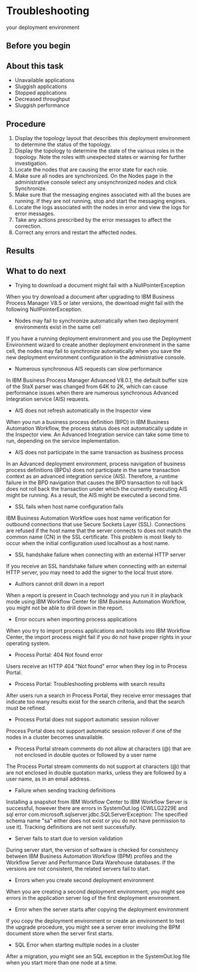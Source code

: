 # Troubleshooting
your deployment environment

## Before you begin

## About this task

- Unavailable applications
- Sluggish applications
- Stopped applications
- Decreased
throughput
- Sluggish performance

## Procedure

1. Display the topology layout that describes this deployment environment
to determine the status of the topology.
2. Display
the topology to determine the state of the various roles
in the topology. Note the roles with unexpected states or warning
for further
investigation.
3. Locate the nodes that are causing
the error state for each role.
4. Make sure all
nodes are synchronized. On the Nodes page
in the administrative console select any unsynchronized nodes and
click Synchronize.
5. Make
sure that the messaging engines associated with all the buses
are running. If they are not running, stop and start
the messaging
engines.
6. Locate the logs associated with
the nodes in error and view the
logs for error messages.
7. Take any actions prescribed
by the error messages to affect the
correction.
8. Correct any errors and restart
the affected nodes.

## Results

## What to do next

- Trying to download a document might fail with a NullPointerException

When you try download a document after upgrading to IBM Business Process Manager V8.5 or later versions, the download might fail with the following NullPointerException.
- Nodes may fail to synchronize automatically when two deployment environments exist in the same cell

If you have a running deployment environment and you use the Deployment Environment wizard to create another deployment environment in the same cell, the nodes may fail to synchronize automatically when you save the new deployment environment configuration in the administrative console.
- Numerous synchronous AIS requests can slow performance

In IBM Business Process Manager Advanced V8.0.1, the default buffer size of the StaX parser was changed from 64K to 2K, which can cause performance issues when there are numerous synchronous Advanced Integration service (AIS) requests.
- AIS does not refresh automatically in the Inspector view

When you run a business process definition (BPD) in IBM Business Automation Workflow, the process status does not automatically update in the Inspector view. An Advanced Integration service can take some time to run, depending on the service implementation.
- AIS does not participate in the same transaction as business process

In an Advanced deployment environment, process navigation of business process definitions (BPDs) does not participate in the same transaction context as an advanced integration service (AIS). Therefore, a runtime failure in the BPD navigation that causes the BPD transaction to roll back does not roll back the transaction under which the currently executing AIS might be running. As a result, the AIS might be executed a second time.
- SSL fails when host name configuration fails

IBM Business Automation Workflow uses host name verification for outbound connections that use Secure Sockets Layer (SSL). Connections are refused if the host name that the server connects to does not match the common name (CN) in the SSL certificate. This problem is most likely to occur when the initial configuration used localhost as a host name.
- SSL handshake failure when connecting with an external HTTP server

If you receive an SSL handshake failure when connecting with an external HTTP server, you may need to add the signer to the local trust store.
- Authors cannot drill down in a report

When a report is present in Coach technology and you run it in playback mode using IBM Workflow Center for IBM Business Automation Workflow, you might not be able to drill down in the report.
- Error occurs when importing process applications

When you try to import process applications and toolkits into IBM Workflow Center, the import process might fail if you do not have proper rights in your operating system.
- Process Portal: 404 Not found error

Users receive an HTTP 404 "Not found" error when they log in to Process Portal.
- Process Portal: Troubleshooting problems with search results

After users run a search in Process Portal, they receive error messages that indicate too many results exist for the search criteria, and that the search must be refined.
- Process Portal does not support automatic session rollover

Process Portal does not support automatic session rollover if one of the nodes in a cluster becomes unavailable.
- Process Portal stream comments do not allow at characters (@) that are not enclosed in double quotes or followed by a user name

The Process Portal stream comments do not support at characters (@) that are not enclosed in double quotation marks, unless they are followed by a user name, as in an email address.
- Failure when sending tracking definitions

Installing a snapshot from IBM Workflow Center to IBM Workflow Server is successful, however there are errors in SystemOut.log (CWLLG2229E and sql error com.microsoft.sqlserver.jdbc.SQLServerException: The specified schema name "sa" either does not exist or you do not have permission to use it). Tracking definitions are not sent successfully.
- Server fails to start due to version validation

During server start, the version of software is checked for consistency between IBM Business Automation Workflow (BPM) profiles and the Workflow Server and Performance Data Warehouse databases. If the versions are not consistent, the related servers fail to start.
- Errors when you create second deployment environment

When you are creating a second deployment environment, you might see errors in the application server log of the first deployment environment.
- Error when the server starts after copying the deployment environment

If you copy the deployment environment or create an environment to test the upgrade procedure, you might see a server error involving the BPM document store when the server first starts.
- SQL Error when starting multiple nodes in a cluster

After a migration, you might see an SQL exception in the SystemOut.log file when you start more than one node at a time.